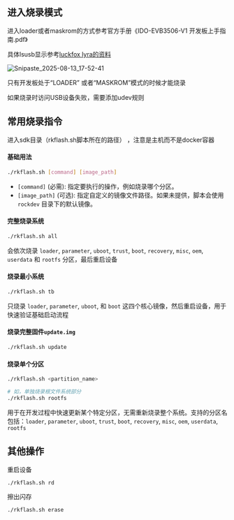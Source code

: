 ## 进入烧录模式

进入loader或者maskrom的方式参考官方手册《IDO-EVB3506-V1 开发板上手指南.pdf》

具体lsusb显示参考[luckfox lyra的资料](https://wiki.luckfox.com/zh/Luckfox-Lyra/Image-flashing#42-linuxx86_64-%E5%B9%B3%E5%8F%B0)

![Snipaste_2025-08-13_17-52-41](https://markdownforyuanhao.oss-cn-hangzhou.aliyuncs.com/img1/20250813175348875.png)

只有开发板处于“LOADER” 或者“MASKROM”模式的时候才能烧录

如果烧录时访问USB设备失败，需要添加udev规则

## 常用烧录指令

进入sdk目录（rkflash.sh脚本所在的路径） ，注意是主机而不是docker容器

#### 基础用法

```bash
./rkflash.sh [command] [image_path]
```

- `[command]` (必需): 指定要执行的操作，例如烧录哪个分区。
- `[image_path]` (可选): 指定自定义的镜像文件路径。如果未提供，脚本会使用 `rockdev` 目录下的默认镜像。

#### 完整烧录系统

```bash
./rkflash.sh all
```

会依次烧录 `loader`, `parameter`, `uboot`, `trust`, `boot`, `recovery`, `misc`, `oem`, `userdata` 和 `rootfs` 分区，最后重启设备

#### 烧录最小系统

```bash
./rkflash.sh tb
```

只烧录 `loader`, `parameter`, `uboot`, 和 `boot` 这四个核心镜像，然后重启设备，用于快速验证基础启动流程

#### 烧录完整固件`update.img`

```bash
./rkflash.sh update
```

#### 烧录单个分区

```bash
./rkflash.sh <partition_name>

# 如，单独烧录根文件系统部分
./rkflash.sh rootfs
```

用于在开发过程中快速更新某个特定分区，无需重新烧录整个系统。支持的分区名包括：`loader`, `parameter`, `uboot`, `trust`, `boot`, `recovery`, `misc`, `oem`, `userdata`, `rootfs`

## 其他操作

重启设备

```bash
./rkflash.sh rd
```

擦出闪存

```bash
./rkflash.sh erase
```
